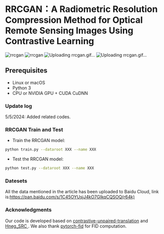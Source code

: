 

# RRCGAN：A Radiometric Resolution Compression Method for Optical Remote Sensing Images Using Contrastive Learning
![rrcgan](https://github.com/user-attachments/assets/01f0172e-bd1b-4264-b171-d31805916eed)
![rrcgan](https://github.com/user-attachments/assets/01f0172e-bd1b-4264-b171-d31805916eed)
![Uploading rrcgan.gif…]()
![Uploading rrcgan.gif…]()

## Prerequisites
- Linux or macOS
- Python 3
- CPU or NVIDIA GPU + CUDA CuDNN

### Update log

5/5/2024: Added related codes.

### RRCGAN Train and Test

- Train the RRCGAN model:
```bash
python train.py --dataroot XXX --name XXX
```

- Test the RRCGAN model:
```bash
python test.py --dataroot XXX --name XXX
```

### Datesets
All the data mentioned in the article has been uploaded to Baidu Cloud, link is:https://pan.baidu.com/s/1C45OYUsjJ4kO7GIkqCQSOQ(r64k) 

### Acknowledgments
Our code is developed based on [contrastive-unpaired-translation](https://github.com/taesungp/contrastive-unpaired-translation) and [Hneg_SRC
](https://github.com/jcy132/Hneg_SRC). We also thank [pytorch-fid](https://github.com/mseitzer/pytorch-fid) for FID computation.

